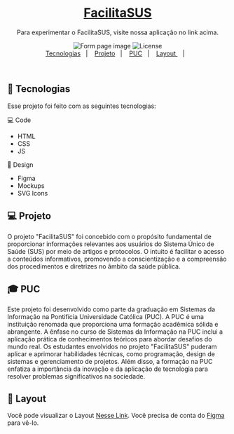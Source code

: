 <h1 align="center">
  <a href="https://icei-puc-minas-pmv-si.github.io/pmv-si-2023-2-pe1-t3-facilitasus/src/LoginPage.html" target="_blank"> FacilitaSUS </a>
</h1>
<p align="center"> Para experimentar o FacilitaSUS, visite nossa aplicação no link acima.
  
<p align="center">
  <img src="../docs/main/HomePageResponsive.png" alt="Form page image" />
  <img alt="License" src="https://img.shields.io/static/v1?label=license&message=MIT&color=49AA26&labelColor=000000">
  
  <br>
  <a href="#-tecnologias">Tecnologias</a>&nbsp;&nbsp;&nbsp;|&nbsp;&nbsp;&nbsp;
  <a href="#-projeto">Projeto</a>&nbsp;&nbsp;&nbsp;|&nbsp;&nbsp;&nbsp;
  <a href="#-puc">PUC</a>&nbsp;&nbsp;&nbsp;|&nbsp;&nbsp;&nbsp;
  <a href="#-layout"> Layout </a>&nbsp;&nbsp;&nbsp;|&nbsp;&nbsp;&nbsp;
  
</p>

<br>

## 🚀 Tecnologias
Esse projeto foi feito com as seguintes tecnologias:

💻 Code
- HTML
- CSS
- JS

🎨 Design
- Figma
- Mockups
- SVG Icons

## 💻 Projeto
O projeto "FacilitaSUS" foi concebido com o propósito fundamental de proporcionar informações relevantes aos usuários do Sistema Único de Saúde (SUS) por meio de artigos e protocolos. O intuito é facilitar o acesso a conteúdos informativos, promovendo a conscientização e a compreensão dos procedimentos e diretrizes no âmbito da saúde pública.

## 🎓 PUC
Este projeto foi desenvolvido como parte da graduação em Sistemas da Informação na Pontifícia Universidade Católica (PUC). A PUC é uma instituição renomada que proporciona uma formação acadêmica sólida e abrangente. A ênfase no curso de Sistemas da Informação na PUC inclui a aplicação prática de conhecimentos teóricos para abordar desafios do mundo real.
Os estudantes envolvidos no projeto "FacilitaSUS" puderam aplicar e aprimorar habilidades técnicas, como programação, design de sistemas e gerenciamento de projetos. Além disso, a formação na PUC enfatiza a importância da inovação e da aplicação de tecnologia para resolver problemas significativos na sociedade.
 
 ## 🎨 Layout
 Você pode visualizar o Layout [Nesse Link](https://www.figma.com/file/qVLRaus8FdALBh34dFuDs3/Sus?type=design&node-id=0%3A1&mode=design&t=oe1XnUmfo3n7xGqp-1). Você precisa de conta do [Figma](http://figma.com/) para vê-lo.
 
